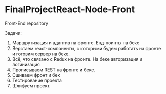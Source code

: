 # FinalProjectReact-Node-Front

Front-End repository

Задачи:
1. Маршрутизация и адаптив на фронте. Енд-поинты на беке
2. Верстаем react-компоненты, с которыми будем работать на фронте и готовим сервер на беке.
3. Всё, что связано с Redux на фронте. На беке авторизация и логинизация
4. Прописываем REST на фронте и беке.
5. Сшиваем фронт и бек
6. Тестирование проекта
7. Шлифуем проект.
